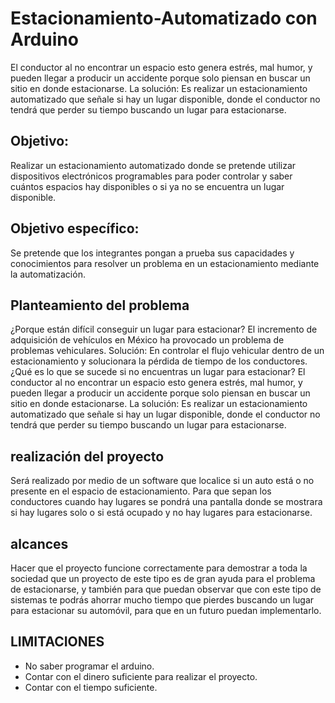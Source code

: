 # Estacionamiento-Automatizado con Arduino

El conductor al no encontrar un espacio esto genera estrés, mal humor, y pueden llegar a producir un accidente porque solo piensan en buscar un sitio en donde estacionarse. 
La solución:  Es realizar un estacionamiento automatizado que señale si hay un lugar disponible, donde el conductor no tendrá que perder su tiempo buscando un lugar para estacionarse. 

## Objetivo: 

Realizar un estacionamiento automatizado donde se pretende utilizar dispositivos electrónicos programables para poder controlar y saber cuántos espacios hay disponibles o si ya no se encuentra un lugar disponible. 

## Objetivo específico:
 Se pretende que los integrantes pongan a prueba sus capacidades y conocimientos para resolver un problema en un estacionamiento mediante la automatización. 
 


## Planteamiento del problema 
¿Porque están difícil conseguir un lugar para estacionar? 
El incremento de adquisición de vehículos en México ha provocado  un problema de problemas vehiculares. 
Solución:  En controlar el flujo vehicular  dentro de un estacionamiento y solucionara la pérdida de tiempo de los conductores.  
  ¿Qué es lo que se sucede si no encuentras un lugar para estacionar? 
El conductor al no encontrar un espacio esto genera estrés, mal humor, y pueden llegar a producir un accidente porque solo piensan en buscar un sitio en donde estacionarse. 
La solución:  Es realizar un estacionamiento automatizado que señale si hay un lugar disponible, donde el conductor no tendrá que perder su tiempo buscando un lugar para estacionarse. 

## realización del proyecto 
Será realizado por medio de un software que localice si un auto está o no presente en el espacio de estacionamiento. Para que sepan los conductores cuando hay lugares  se pondrá una pantalla donde se mostrara  si hay lugares solo o si está ocupado y no hay lugares para estacionarse. 

## alcances 
Hacer que el proyecto funcione  correctamente para demostrar a toda  la sociedad que un proyecto de este tipo es de gran ayuda para el problema de estacionarse, y también para que puedan observar que con este tipo de sistemas te podrás ahorrar mucho tiempo que pierdes buscando un lugar para estacionar su automóvil,  para que en un futuro puedan implementarlo. 
 
## LIMITACIONES  
- No saber programar el arduino. 
- Contar con el dinero suficiente  para realizar el proyecto. 
- Contar con el tiempo suficiente. 
